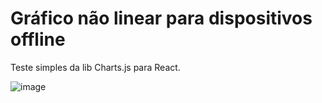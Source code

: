 # Gráfico não linear para dispositivos offline

Teste simples da lib Charts.js para React.

![image](https://user-images.githubusercontent.com/47068314/181038987-10b6042e-11ba-4416-ba06-f707e3ad6c16.png)
